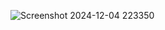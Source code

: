 
![Screenshot 2024-12-04 223350](https://github.com/user-attachments/assets/17f7b034-df33-4718-9d5a-57dac17f9b44)
